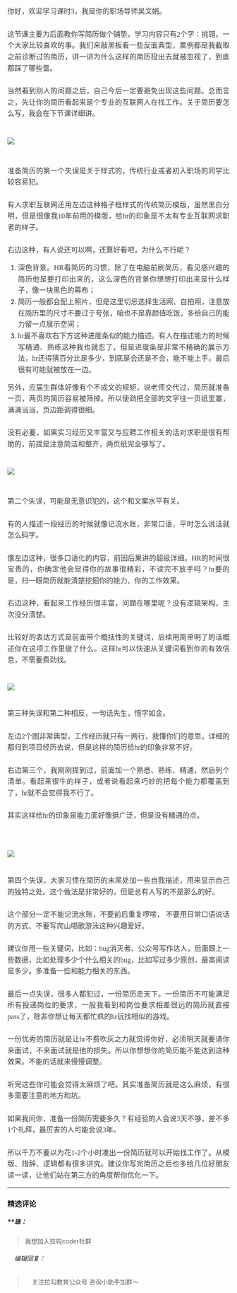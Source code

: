 <p style="margin-top: 0px; margin-bottom: 0px; box-sizing: border-box; color: rgb(73, 73, 73); font-size: 14.66px; font-variant-numeric: normal; font-variant-east-asian: normal; outline-style: none; outline-width: 0px; padding: 0px; white-space: normal; text-indent: 0em; text-align: justify; line-height: 1.75em;"><span style="font-family: 微软雅黑, &quot;Microsoft YaHei&quot;; color: rgb(63, 63, 63); font-size: 16px;">&nbsp;</span></p>
<p style="margin-top: 0px; margin-bottom: 0px; box-sizing: border-box; color: rgb(73, 73, 73); font-size: 14.66px; font-variant-numeric: normal; font-variant-east-asian: normal; outline-style: none; outline-width: 0px; padding: 0px; white-space: normal; text-indent: 0em; text-align: justify; line-height: 1.75em;"><span style="font-family: 微软雅黑, &quot;Microsoft YaHei&quot;; color: rgb(63, 63, 63); font-size: 16px;">&nbsp;</span></p>
<p style="margin-top: 0px; margin-bottom: 0px; box-sizing: border-box; color: rgb(73, 73, 73); font-size: 14.66px; font-variant-numeric: normal; font-variant-east-asian: normal; outline-style: none; outline-width: 0px; padding: 0px; white-space: normal; text-indent: 0em; text-align: justify; line-height: 1.75em;"><span style="box-sizing: border-box; margin: 0px; outline-style: none; outline-width: 0px; padding: 0px; font-family: 微软雅黑, &quot;Microsoft YaHei&quot;; color: rgb(63, 63, 63); font-size: 16px;">你好，欢迎学习课时3，我是你的职场导师吴文娟。</span></p>
<p style="margin-top: 0px; margin-bottom: 0px; box-sizing: border-box; color: rgb(73, 73, 73); font-size: 14.66px; font-variant-numeric: normal; font-variant-east-asian: normal; outline-style: none; outline-width: 0px; padding: 0px; white-space: normal; text-indent: 0em; text-align: justify; line-height: 1.75em;"><span style="font-family: 微软雅黑, &quot;Microsoft YaHei&quot;; color: rgb(63, 63, 63); font-size: 16px;">&nbsp;</span></p>
<p style="margin-top: 0px; margin-bottom: 0px; box-sizing: border-box; color: rgb(73, 73, 73); font-size: 14.66px; font-variant-numeric: normal; font-variant-east-asian: normal; outline-style: none; outline-width: 0px; padding: 0px; white-space: normal; text-indent: 0em; text-align: justify; line-height: 1.75em;"><span style="box-sizing: border-box; margin: 0px; outline-style: none; outline-width: 0px; padding: 0px; font-family: 微软雅黑, &quot;Microsoft YaHei&quot;; color: rgb(63, 63, 63); font-size: 16px;">这节课主要为后面教你写简历做个铺垫，学习内容只有2个字：挑错。一个大家比较喜欢的事。我们来敲黑板看一些反面典型，案例都是我截取之前诊断过的简历，讲一讲为什么这样的简历投出去就被忽视了，到底都踩了哪些雷。</span></p>
<p style="margin-top: 0px; margin-bottom: 0px; box-sizing: border-box; color: rgb(73, 73, 73); font-size: 14.66px; font-variant-numeric: normal; font-variant-east-asian: normal; outline-style: none; outline-width: 0px; padding: 0px; white-space: normal; text-indent: 0em; text-align: justify; line-height: 1.75em;"><span style="box-sizing: border-box; margin: 0px; outline-style: none; outline-width: 0px; padding: 0px; font-family: 微软雅黑, &quot;Microsoft YaHei&quot;; color: rgb(63, 63, 63); font-size: 16px;">&nbsp;</span></p>
<p style="margin-top: 0px; margin-bottom: 0px; box-sizing: border-box; color: rgb(73, 73, 73); font-size: 14.66px; font-variant-numeric: normal; font-variant-east-asian: normal; outline-style: none; outline-width: 0px; padding: 0px; white-space: normal; text-indent: 0em; text-align: justify; line-height: 1.75em;"><span style="box-sizing: border-box; margin: 0px; outline-style: none; outline-width: 0px; padding: 0px; font-family: 微软雅黑, &quot;Microsoft YaHei&quot;; color: rgb(63, 63, 63); font-size: 16px;">当然看到别人的问题之后，自己今后一定要避免出现这些问题。总而言之，先让你的简历看起来是个专业的互联网人在找工作。关于简历要怎么写，我会在下节课详细讲。</span></p>
<p style="margin-top: 0px; margin-bottom: 0px; box-sizing: border-box; color: rgb(73, 73, 73); font-size: 14.66px; font-variant-numeric: normal; font-variant-east-asian: normal; outline-style: none; outline-width: 0px; padding: 0px; white-space: normal; text-indent: 0em; text-align: justify; line-height: 1.75em;"><span style="box-sizing: border-box; margin: 0px; outline-style: none; outline-width: 0px; padding: 0px; font-family: 微软雅黑, &quot;Microsoft YaHei&quot;; color: rgb(63, 63, 63); font-size: 16px;">&nbsp; &nbsp; &nbsp; &nbsp;</span></p>
<p style="text-align: justify; text-indent: 0em; line-height: 1.75em;"><img src="http://s0.lgstatic.com/i/image2/M01/8A/0B/CgoB5l13TlWAQXS8AAFe7hDnqJI348.png"><span style="font-family: 微软雅黑, &quot;Microsoft YaHei&quot;; color: rgb(63, 63, 63); font-size: 16px;">&nbsp;&nbsp;</span></p>
<p style="margin-top: 0px; margin-bottom: 0px; box-sizing: border-box; color: rgb(73, 73, 73); font-size: 14.66px; font-variant-numeric: normal; font-variant-east-asian: normal; outline-style: none; outline-width: 0px; padding: 0px; white-space: normal; text-indent: 0em; text-align: justify; line-height: 1.75em;"><span style="font-family: 微软雅黑, &quot;Microsoft YaHei&quot;; color: rgb(63, 63, 63); font-size: 16px;">&nbsp;</span></p>
<p style="margin-top: 0px; margin-bottom: 0px; box-sizing: border-box; color: rgb(73, 73, 73); font-size: 14.66px; font-variant-numeric: normal; font-variant-east-asian: normal; outline-style: none; outline-width: 0px; padding: 0px; white-space: normal; text-indent: 0em; text-align: justify; line-height: 1.75em;"><span style="font-family: 微软雅黑, &quot;Microsoft YaHei&quot;; box-sizing: border-box; margin: 0px; outline-style: none; outline-width: 0px; padding: 0px; color: rgb(63, 63, 63); font-size: 16px;">准备简历的第一个失误是关于样式的，传统行业或者初入职场的同学比较容易犯。</span></p>
<p style="margin-top: 0px; margin-bottom: 0px; box-sizing: border-box; color: rgb(73, 73, 73); font-size: 14.66px; font-variant-numeric: normal; font-variant-east-asian: normal; outline-style: none; outline-width: 0px; padding: 0px; white-space: normal; text-indent: 0em; text-align: justify; line-height: 1.75em;"><span style="font-family: 微软雅黑, &quot;Microsoft YaHei&quot;; color: rgb(63, 63, 63); font-size: 16px;">&nbsp;</span></p>
<p style="margin-top: 0px; margin-bottom: 0px; box-sizing: border-box; color: rgb(73, 73, 73); font-size: 14.66px; font-variant-numeric: normal; font-variant-east-asian: normal; outline-style: none; outline-width: 0px; padding: 0px; white-space: normal; text-indent: 0em; text-align: justify; line-height: 1.75em;"><span style="box-sizing: border-box; margin: 0px; outline-style: none; outline-width: 0px; padding: 0px; font-family: 微软雅黑, &quot;Microsoft YaHei&quot;; color: rgb(63, 63, 63); font-size: 16px;">有人求职互联网还用左边这种格子框样式的传统简历模版，虽然黑白分明，但是很像我10年前用的模版，给hr的印象是不太有专业互联网求职者的样子。</span></p>
<p style="margin-top: 0px; margin-bottom: 0px; box-sizing: border-box; color: rgb(73, 73, 73); font-size: 14.66px; font-variant-numeric: normal; font-variant-east-asian: normal; outline-style: none; outline-width: 0px; padding: 0px; white-space: normal; text-indent: 0em; text-align: justify; line-height: 1.75em;"><span style="font-family: 微软雅黑, &quot;Microsoft YaHei&quot;; color: rgb(63, 63, 63); font-size: 16px;">&nbsp;</span></p>
<p style="margin-top: 0px; margin-bottom: 0px; box-sizing: border-box; color: rgb(73, 73, 73); font-size: 14.66px; font-variant-numeric: normal; font-variant-east-asian: normal; outline-style: none; outline-width: 0px; padding: 0px; white-space: normal; text-indent: 0em; text-align: justify; line-height: 1.75em;"><span style="box-sizing: border-box; margin: 0px; outline-style: none; outline-width: 0px; padding: 0px; font-family: 微软雅黑, &quot;Microsoft YaHei&quot;; color: rgb(63, 63, 63); font-size: 16px;">右边这种，有人说还可以啊，还算好看吧，为什么不行呢？</span></p>
<ol style="">
 <li><p style="margin-top: 0px; margin-bottom: 0px; box-sizing: border-box; color: rgb(73, 73, 73); font-size: 14.66px; font-variant-numeric: normal; font-variant-east-asian: normal; outline-style: none; outline-width: 0px; padding: 0px; white-space: normal; text-indent: 0em; text-align: justify; line-height: 1.75em;"><span style="box-sizing: border-box; margin: 0px; outline-style: none; outline-width: 0px; padding: 0px; font-family: 微软雅黑, &quot;Microsoft YaHei&quot;; color: rgb(63, 63, 63); font-size: 16px;">深色背景。HR看简历的习惯，除了在电脑前刷简历，看见感兴趣的简历他是要打印出来的，这么深色的背景你想想打印出来是什么样子，像一块黑色的幕布；</span></p></li>
 <li><p style="margin-top: 0px; margin-bottom: 0px; box-sizing: border-box; color: rgb(73, 73, 73); font-size: 14.66px; font-variant-numeric: normal; font-variant-east-asian: normal; outline-style: none; outline-width: 0px; padding: 0px; white-space: normal; text-indent: 0em; text-align: justify; line-height: 1.75em;"><span style="font-family: 微软雅黑, &quot;Microsoft YaHei&quot;; color: rgb(63, 63, 63); font-size: 16px;">简历一般都会配上照片，但是这里切忌选择生活照、自拍照，注意放在简历里的尺寸不要过于夸张，咱也不是靠颜值吃饭，多给自己的能力留一点展示空间；</span></p></li>
 <li><p style="margin-top: 0px; margin-bottom: 0px; box-sizing: border-box; color: rgb(73, 73, 73); font-size: 14.66px; font-variant-numeric: normal; font-variant-east-asian: normal; outline-style: none; outline-width: 0px; padding: 0px; white-space: normal; text-indent: 0em; text-align: justify; line-height: 1.75em;"><span style="font-family: 微软雅黑, &quot;Microsoft YaHei&quot;; color: rgb(63, 63, 63); font-size: 16px;">hr最不喜欢右下方这种进度条似的能力描述。有人在描述能力的时候写精通、熟练这种我也就忍了，但是进度条是非常不精确的展示方法，hr还得猜百分比是多少，到底是会还是不会，能不能上手。最后很有可能就被放在一边。</span></p></li>
</ol>
<p style="margin-top: 0px; margin-bottom: 0px; box-sizing: border-box; color: rgb(73, 73, 73); font-size: 14.66px; font-variant-numeric: normal; font-variant-east-asian: normal; outline-style: none; outline-width: 0px; padding: 0px; white-space: normal; text-indent: 0em; text-align: justify; line-height: 1.75em;"><span style="font-family: 微软雅黑, &quot;Microsoft YaHei&quot;; color: rgb(63, 63, 63); font-size: 16px;">另外，应届生群体好像有个不成文的规矩，说老师交代过，简历就准备一页，两页的简历容易被筛掉。所以使劲把全部的文字往一页纸里塞，满满当当，页边距调得很细。</span></p>
<p style="margin-top: 0px; margin-bottom: 0px; box-sizing: border-box; color: rgb(73, 73, 73); font-size: 14.66px; font-variant-numeric: normal; font-variant-east-asian: normal; outline-style: none; outline-width: 0px; padding: 0px; white-space: normal; text-indent: 0em; text-align: justify; line-height: 1.75em;"><span style="box-sizing: border-box; margin: 0px; outline-style: none; outline-width: 0px; padding: 0px; font-family: 微软雅黑, &quot;Microsoft YaHei&quot;; color: rgb(63, 63, 63); font-size: 16px;"><br></span></p>
<p style="margin-top: 0px; margin-bottom: 0px; box-sizing: border-box; color: rgb(73, 73, 73); font-size: 14.66px; font-variant-numeric: normal; font-variant-east-asian: normal; outline-style: none; outline-width: 0px; padding: 0px; white-space: normal; text-indent: 0em; text-align: justify; line-height: 1.75em;"><span style="box-sizing: border-box; margin: 0px; outline-style: none; outline-width: 0px; padding: 0px; font-family: 微软雅黑, &quot;Microsoft YaHei&quot;; color: rgb(63, 63, 63); font-size: 16px;">没有必要，如果实习经历又丰富又与应聘工作相关的话对求职是很有帮助的，前提是注意简洁和整齐，两页纸完全够写了。</span></p>
<p style="margin-top: 0px; margin-bottom: 0px; box-sizing: border-box; color: rgb(73, 73, 73); font-size: 14.66px; font-variant-numeric: normal; font-variant-east-asian: normal; outline-style: none; outline-width: 0px; padding: 0px; white-space: normal; text-indent: 0em; text-align: justify; line-height: 1.75em;"><span style="box-sizing: border-box; margin: 0px; outline-style: none; outline-width: 0px; padding: 0px; font-family: 微软雅黑, &quot;Microsoft YaHei&quot;; color: rgb(63, 63, 63); font-size: 16px;">&nbsp; &nbsp; &nbsp; &nbsp;</span></p>
<p style="text-align: justify; text-indent: 0em; line-height: 1.75em;"><img src="http://s0.lgstatic.com/i/image2/M01/8A/B7/CgoB5l14kK-Aa7iuAAMpMsEEox4144.png"><span style="font-family: 微软雅黑, &quot;Microsoft YaHei&quot;; color: rgb(63, 63, 63); font-size: 16px;">&nbsp; &nbsp; &nbsp;</span></p>
<p style="margin-top: 0px; margin-bottom: 0px; box-sizing: border-box; color: rgb(73, 73, 73); font-size: 14.66px; font-variant-numeric: normal; font-variant-east-asian: normal; outline-style: none; outline-width: 0px; padding: 0px; white-space: normal; text-indent: 0em; text-align: justify; line-height: 1.75em;"><span style="font-family: 微软雅黑, &quot;Microsoft YaHei&quot;; color: rgb(63, 63, 63); font-size: 16px;">&nbsp;</span></p>
<p style="margin-top: 0px; margin-bottom: 0px; box-sizing: border-box; color: rgb(73, 73, 73); font-size: 14.66px; font-variant-numeric: normal; font-variant-east-asian: normal; outline-style: none; outline-width: 0px; padding: 0px; white-space: normal; text-indent: 0em; text-align: justify; line-height: 1.75em;"><span style="box-sizing: border-box; margin: 0px; outline-style: none; outline-width: 0px; padding: 0px; font-family: 微软雅黑, &quot;Microsoft YaHei&quot;; color: rgb(63, 63, 63); font-size: 16px;">第二个失误，可能是无意识犯的，这个和文案水平有关。</span></p>
<p style="margin-top: 0px; margin-bottom: 0px; box-sizing: border-box; color: rgb(73, 73, 73); font-size: 14.66px; font-variant-numeric: normal; font-variant-east-asian: normal; outline-style: none; outline-width: 0px; padding: 0px; white-space: normal; text-indent: 0em; text-align: justify; line-height: 1.75em;"><span style="box-sizing: border-box; margin: 0px; outline-style: none; outline-width: 0px; padding: 0px; font-family: 微软雅黑, &quot;Microsoft YaHei&quot;; color: rgb(63, 63, 63); font-size: 16px;"><br></span></p>
<p style="margin-top: 0px; margin-bottom: 0px; box-sizing: border-box; color: rgb(73, 73, 73); font-size: 14.66px; font-variant-numeric: normal; font-variant-east-asian: normal; outline-style: none; outline-width: 0px; padding: 0px; white-space: normal; text-indent: 0em; text-align: justify; line-height: 1.75em;"><span style="box-sizing: border-box; margin: 0px; outline-style: none; outline-width: 0px; padding: 0px; font-family: 微软雅黑, &quot;Microsoft YaHei&quot;; color: rgb(63, 63, 63); font-size: 16px;">有的人描述一段经历的时候就像记流水账，非常口语，平时怎么说话就怎么码字。</span></p>
<p style="margin-top: 0px; margin-bottom: 0px; box-sizing: border-box; color: rgb(73, 73, 73); font-size: 14.66px; font-variant-numeric: normal; font-variant-east-asian: normal; outline-style: none; outline-width: 0px; padding: 0px; white-space: normal; text-indent: 0em; text-align: justify; line-height: 1.75em;"><span style="font-family: 微软雅黑, &quot;Microsoft YaHei&quot;; color: rgb(63, 63, 63); font-size: 16px;">&nbsp;</span></p>
<p style="margin-top: 0px; margin-bottom: 0px; box-sizing: border-box; color: rgb(73, 73, 73); font-size: 14.66px; font-variant-numeric: normal; font-variant-east-asian: normal; outline-style: none; outline-width: 0px; padding: 0px; white-space: normal; text-indent: 0em; text-align: justify; line-height: 1.75em;"><span style="box-sizing: border-box; margin: 0px; outline-style: none; outline-width: 0px; padding: 0px; font-family: 微软雅黑, &quot;Microsoft YaHei&quot;; color: rgb(63, 63, 63); font-size: 16px;">像左边这种，很多口语化的内容，前因后果讲的超级详细。HR的时间很宝贵的，你确定他会觉得你的故事很精彩，不读完不放手吗？hr要的是，扫一眼简历就能清楚挖掘你的能力、你的工作效果。</span></p>
<p style="margin-top: 0px; margin-bottom: 0px; box-sizing: border-box; color: rgb(73, 73, 73); font-size: 14.66px; font-variant-numeric: normal; font-variant-east-asian: normal; outline-style: none; outline-width: 0px; padding: 0px; white-space: normal; text-indent: 0em; text-align: justify; line-height: 1.75em;"><span style="font-family: 微软雅黑, &quot;Microsoft YaHei&quot;; color: rgb(63, 63, 63); font-size: 16px;">&nbsp;</span></p>
<p style="margin-top: 0px; margin-bottom: 0px; box-sizing: border-box; color: rgb(73, 73, 73); font-size: 14.66px; font-variant-numeric: normal; font-variant-east-asian: normal; outline-style: none; outline-width: 0px; padding: 0px; white-space: normal; text-indent: 0em; text-align: justify; line-height: 1.75em;"><span style="box-sizing: border-box; margin: 0px; outline-style: none; outline-width: 0px; padding: 0px; font-family: 微软雅黑, &quot;Microsoft YaHei&quot;; color: rgb(63, 63, 63); font-size: 16px;">右边这种，看起来工作经历很丰富，问题在哪里呢？没有逻辑架构，主次没分清楚。</span></p>
<p style="margin-top: 0px; margin-bottom: 0px; box-sizing: border-box; color: rgb(73, 73, 73); font-size: 14.66px; font-variant-numeric: normal; font-variant-east-asian: normal; outline-style: none; outline-width: 0px; padding: 0px; white-space: normal; text-indent: 0em; text-align: justify; line-height: 1.75em;"><span style="font-family: 微软雅黑, &quot;Microsoft YaHei&quot;; color: rgb(63, 63, 63); font-size: 16px;">&nbsp;</span></p>
<p style="margin-top: 0px; margin-bottom: 0px; box-sizing: border-box; color: rgb(73, 73, 73); font-size: 14.66px; font-variant-numeric: normal; font-variant-east-asian: normal; outline-style: none; outline-width: 0px; padding: 0px; white-space: normal; text-indent: 0em; text-align: justify; line-height: 1.75em;"><span style="box-sizing: border-box; margin: 0px; outline-style: none; outline-width: 0px; padding: 0px; font-family: 微软雅黑, &quot;Microsoft YaHei&quot;; color: rgb(63, 63, 63); font-size: 16px;">比较好的表达方式是前面带个概括性的关键词，后续用简单明了的话概述你在这项工作里做了什么。这样hr可以快速从关键词看到你的有效信息，不需要费劲找。</span></p>
<p style="margin-top: 0px; margin-bottom: 0px; box-sizing: border-box; color: rgb(73, 73, 73); font-size: 14.66px; font-variant-numeric: normal; font-variant-east-asian: normal; outline-style: none; outline-width: 0px; padding: 0px; white-space: normal; text-indent: 0em; text-align: justify; line-height: 1.75em;"><span style="font-family: 微软雅黑, &quot;Microsoft YaHei&quot;; color: rgb(63, 63, 63); font-size: 16px;">&nbsp;</span></p>
<p style="text-align: justify; text-indent: 0em; line-height: 1.75em;"><img src="http://s0.lgstatic.com/i/image2/M01/8A/D6/CgotOV14kLOAZi2HAAIG2ImSraU340.png"></p>
<p style="margin-top: 0px; margin-bottom: 0px; box-sizing: border-box; color: rgb(73, 73, 73); font-size: 14.66px; font-variant-numeric: normal; font-variant-east-asian: normal; outline-style: none; outline-width: 0px; padding: 0px; white-space: normal; text-indent: 0em; text-align: justify; line-height: 1.75em;"><span style="font-family: 微软雅黑, &quot;Microsoft YaHei&quot;; color: rgb(63, 63, 63); font-size: 16px;">&nbsp;</span></p>
<p style="margin-top: 0px; margin-bottom: 0px; box-sizing: border-box; color: rgb(73, 73, 73); font-size: 14.66px; font-variant-numeric: normal; font-variant-east-asian: normal; outline-style: none; outline-width: 0px; padding: 0px; white-space: normal; text-indent: 0em; text-align: justify; line-height: 1.75em;"><span style="box-sizing: border-box; margin: 0px; outline-style: none; outline-width: 0px; padding: 0px; font-family: 微软雅黑, &quot;Microsoft YaHei&quot;; color: rgb(63, 63, 63); font-size: 16px;">第三种失误和第二种相反，一句话先生，惜字如金。</span></p>
<p style="margin-top: 0px; margin-bottom: 0px; box-sizing: border-box; color: rgb(73, 73, 73); font-size: 14.66px; font-variant-numeric: normal; font-variant-east-asian: normal; outline-style: none; outline-width: 0px; padding: 0px; white-space: normal; text-indent: 0em; text-align: justify; line-height: 1.75em;"><span style="font-family: 微软雅黑, &quot;Microsoft YaHei&quot;; color: rgb(63, 63, 63); font-size: 16px;">&nbsp;</span></p>
<p style="margin-top: 0px; margin-bottom: 0px; box-sizing: border-box; color: rgb(73, 73, 73); font-size: 14.66px; font-variant-numeric: normal; font-variant-east-asian: normal; outline-style: none; outline-width: 0px; padding: 0px; white-space: normal; text-indent: 0em; text-align: justify; line-height: 1.75em;"><span style="box-sizing: border-box; margin: 0px; outline-style: none; outline-width: 0px; padding: 0px; font-family: 微软雅黑, &quot;Microsoft YaHei&quot;; color: rgb(63, 63, 63); font-size: 16px;">左边2个图非常典型，工作经历就只有一两行，我懂你们的意思，详细的都归到项目经历去说，但是这样的简历给hr的印象非常不好。</span></p>
<p style="margin-top: 0px; margin-bottom: 0px; box-sizing: border-box; color: rgb(73, 73, 73); font-size: 14.66px; font-variant-numeric: normal; font-variant-east-asian: normal; outline-style: none; outline-width: 0px; padding: 0px; white-space: normal; text-indent: 0em; text-align: justify; line-height: 1.75em;"><span style="font-family: 微软雅黑, &quot;Microsoft YaHei&quot;; color: rgb(63, 63, 63); font-size: 16px;">&nbsp;</span></p>
<p style="margin-top: 0px; margin-bottom: 0px; box-sizing: border-box; color: rgb(73, 73, 73); font-size: 14.66px; font-variant-numeric: normal; font-variant-east-asian: normal; outline-style: none; outline-width: 0px; padding: 0px; white-space: normal; text-indent: 0em; text-align: justify; line-height: 1.75em;"><span style="box-sizing: border-box; margin: 0px; outline-style: none; outline-width: 0px; padding: 0px; font-family: 微软雅黑, &quot;Microsoft YaHei&quot;; color: rgb(63, 63, 63); font-size: 16px;">右边第三个，我刚刚提到过，前面加一个熟悉、熟练、精通，然后列个清单。看起来很牛的样子，或者说看起来巧妙的把每个能力都覆盖到了，hr就不会觉得我不行了。</span></p>
<p style="margin-top: 0px; margin-bottom: 0px; box-sizing: border-box; color: rgb(73, 73, 73); font-size: 14.66px; font-variant-numeric: normal; font-variant-east-asian: normal; outline-style: none; outline-width: 0px; padding: 0px; white-space: normal; text-indent: 0em; text-align: justify; line-height: 1.75em;"><span style="box-sizing: border-box; margin: 0px; outline-style: none; outline-width: 0px; padding: 0px; font-family: 微软雅黑, &quot;Microsoft YaHei&quot;; color: rgb(63, 63, 63); font-size: 16px;"><br></span></p>
<p style="margin-top: 0px; margin-bottom: 0px; box-sizing: border-box; color: rgb(73, 73, 73); font-size: 14.66px; font-variant-numeric: normal; font-variant-east-asian: normal; outline-style: none; outline-width: 0px; padding: 0px; white-space: normal; text-indent: 0em; text-align: justify; line-height: 1.75em;"><span style="box-sizing: border-box; margin: 0px; outline-style: none; outline-width: 0px; padding: 0px; font-family: 微软雅黑, &quot;Microsoft YaHei&quot;; color: rgb(63, 63, 63); font-size: 16px;">其实这样给hr的印象是能力面好像挺广泛，但是没有精通的点。</span></p>
<p style="margin-top: 0px; margin-bottom: 0px; box-sizing: border-box; color: rgb(73, 73, 73); font-size: 14.66px; font-variant-numeric: normal; font-variant-east-asian: normal; outline-style: none; outline-width: 0px; padding: 0px; white-space: normal; text-indent: 0em; text-align: justify; line-height: 1.75em;"><span style="font-family: 微软雅黑, &quot;Microsoft YaHei&quot;; color: rgb(63, 63, 63); font-size: 16px;">&nbsp;</span></p>
<p style="margin-top: 0px; margin-bottom: 0px; box-sizing: border-box; color: rgb(73, 73, 73); font-size: 14.66px; font-variant-numeric: normal; font-variant-east-asian: normal; outline-style: none; outline-width: 0px; padding: 0px; white-space: normal; text-indent: 0em; text-align: justify; line-height: 1.75em;"><span style="box-sizing: border-box; margin: 0px; outline-style: none; outline-width: 0px; padding: 0px; font-family: 微软雅黑, &quot;Microsoft YaHei&quot;; color: rgb(63, 63, 63); font-size: 16px;">&nbsp; &nbsp; &nbsp; &nbsp;</span></p>
<p style="text-align: justify; text-indent: 0em; line-height: 1.75em;"><img src="http://s0.lgstatic.com/i/image2/M01/8A/D7/CgotOV14kLeAQdPIAAIZqqpo1Yk275.png"></p>
<p style="margin-top: 0px; margin-bottom: 0px; box-sizing: border-box; color: rgb(73, 73, 73); font-size: 14.66px; font-variant-numeric: normal; font-variant-east-asian: normal; outline-style: none; outline-width: 0px; padding: 0px; white-space: normal; text-indent: 0em; text-align: justify; line-height: 1.75em;"><span style="box-sizing: border-box; margin: 0px; outline-style: none; outline-width: 0px; padding: 0px; font-family: 微软雅黑, &quot;Microsoft YaHei&quot;; color: rgb(63, 63, 63); font-size: 16px;"><br></span></p>
<p style="margin-top: 0px; margin-bottom: 0px; box-sizing: border-box; color: rgb(73, 73, 73); font-size: 14.66px; font-variant-numeric: normal; font-variant-east-asian: normal; outline-style: none; outline-width: 0px; padding: 0px; white-space: normal; text-indent: 0em; text-align: justify; line-height: 1.75em;"><span style="box-sizing: border-box; margin: 0px; outline-style: none; outline-width: 0px; padding: 0px; font-family: 微软雅黑, &quot;Microsoft YaHei&quot;; color: rgb(63, 63, 63); font-size: 16px;">第四个失误，大家习惯在简历的末尾处加一些自我描述，用来显示自己的独特之处。这个做法是非常好的，但是总有人写的不是那么的好。</span></p>
<p style="margin-top: 0px; margin-bottom: 0px; box-sizing: border-box; color: rgb(73, 73, 73); font-size: 14.66px; font-variant-numeric: normal; font-variant-east-asian: normal; outline-style: none; outline-width: 0px; padding: 0px; white-space: normal; text-indent: 0em; text-align: justify; line-height: 1.75em;"><span style="font-family: 微软雅黑, &quot;Microsoft YaHei&quot;; color: rgb(63, 63, 63); font-size: 16px;">&nbsp;</span></p>
<p style="margin-top: 0px; margin-bottom: 0px; box-sizing: border-box; color: rgb(73, 73, 73); font-size: 14.66px; font-variant-numeric: normal; font-variant-east-asian: normal; outline-style: none; outline-width: 0px; padding: 0px; white-space: normal; text-indent: 0em; text-align: justify; line-height: 1.75em;"><span style="box-sizing: border-box; margin: 0px; outline-style: none; outline-width: 0px; padding: 0px; font-family: 微软雅黑, &quot;Microsoft YaHei&quot;; color: rgb(63, 63, 63); font-size: 16px;">这个部分一定不能记流水账，不要前后重复啰嗦， 不要用日常口语说话的方式、不要写爬山唱歌游泳这种兴趣爱好。</span></p>
<p style="margin-top: 0px; margin-bottom: 0px; box-sizing: border-box; color: rgb(73, 73, 73); font-size: 14.66px; font-variant-numeric: normal; font-variant-east-asian: normal; outline-style: none; outline-width: 0px; padding: 0px; white-space: normal; text-indent: 0em; text-align: justify; line-height: 1.75em;"><span style="font-family: 微软雅黑, &quot;Microsoft YaHei&quot;; color: rgb(63, 63, 63); font-size: 16px;">&nbsp;</span></p>
<p style="margin-top: 0px; margin-bottom: 0px; box-sizing: border-box; color: rgb(73, 73, 73); font-size: 14.66px; font-variant-numeric: normal; font-variant-east-asian: normal; outline-style: none; outline-width: 0px; padding: 0px; white-space: normal; text-indent: 0em; text-align: justify; line-height: 1.75em;"><span style="box-sizing: border-box; margin: 0px; outline-style: none; outline-width: 0px; padding: 0px; font-family: 微软雅黑, &quot;Microsoft YaHei&quot;; color: rgb(63, 63, 63); font-size: 16px;">建议你用一些关键词，比如：bug消灭者、公众号写作达人，后面跟上一些数据，比如处理多少个什么相关的bug，比如写过多少原创，最高阅读是多少。多准备一些和能力相关的东西。</span></p>
<p style="margin-top: 0px; margin-bottom: 0px; box-sizing: border-box; color: rgb(73, 73, 73); font-size: 14.66px; font-variant-numeric: normal; font-variant-east-asian: normal; outline-style: none; outline-width: 0px; padding: 0px; white-space: normal; text-indent: 0em; text-align: justify; line-height: 1.75em;"><span style="font-family: 微软雅黑, &quot;Microsoft YaHei&quot;; color: rgb(63, 63, 63); font-size: 16px;">&nbsp;</span></p>
<p style="margin-top: 0px; margin-bottom: 0px; box-sizing: border-box; color: rgb(73, 73, 73); font-size: 14.66px; font-variant-numeric: normal; font-variant-east-asian: normal; outline-style: none; outline-width: 0px; padding: 0px; white-space: normal; text-indent: 0em; text-align: justify; line-height: 1.75em;"><span style="box-sizing: border-box; margin: 0px; outline-style: none; outline-width: 0px; padding: 0px; font-family: 微软雅黑, &quot;Microsoft YaHei&quot;; color: rgb(63, 63, 63); font-size: 16px;">最后一点失误，很多人都犯过，一份简历走天下。一份简历不可能满足所有投递岗位的要求，一般我看到和岗位要求相差很远的简历就直接pass了，除非你想让每天都忙疯的hr玩找相似的游戏。</span></p>
<p style="margin-top: 0px; margin-bottom: 0px; box-sizing: border-box; color: rgb(73, 73, 73); font-size: 14.66px; font-variant-numeric: normal; font-variant-east-asian: normal; outline-style: none; outline-width: 0px; padding: 0px; white-space: normal; text-indent: 0em; text-align: justify; line-height: 1.75em;"><span style="font-family: 微软雅黑, &quot;Microsoft YaHei&quot;; color: rgb(63, 63, 63); font-size: 16px;">&nbsp;</span></p>
<p style="margin-top: 0px; margin-bottom: 0px; box-sizing: border-box; color: rgb(73, 73, 73); font-size: 14.66px; font-variant-numeric: normal; font-variant-east-asian: normal; outline-style: none; outline-width: 0px; padding: 0px; white-space: normal; text-indent: 0em; text-align: justify; line-height: 1.75em;"><span style="box-sizing: border-box; margin: 0px; outline-style: none; outline-width: 0px; padding: 0px; font-family: 微软雅黑, &quot;Microsoft YaHei&quot;; color: rgb(63, 63, 63); font-size: 16px;">一份优秀的简历就是让hr不费吹灰之力就觉得你好，必须明天就要请你来面试，不来面试就是他的损失。所以你想想你的简历能不能达到这种效果。不能的话就来慢慢调整。</span></p>
<p style="margin-top: 0px; margin-bottom: 0px; box-sizing: border-box; color: rgb(73, 73, 73); font-size: 14.66px; font-variant-numeric: normal; font-variant-east-asian: normal; outline-style: none; outline-width: 0px; padding: 0px; white-space: normal; text-indent: 0em; text-align: justify; line-height: 1.75em;"><span style="font-family: 微软雅黑, &quot;Microsoft YaHei&quot;; color: rgb(63, 63, 63); font-size: 16px;">&nbsp;</span></p>
<p style="margin-top: 0px; margin-bottom: 0px; box-sizing: border-box; color: rgb(73, 73, 73); font-size: 14.66px; font-variant-numeric: normal; font-variant-east-asian: normal; outline-style: none; outline-width: 0px; padding: 0px; white-space: normal; text-indent: 0em; text-align: justify; line-height: 1.75em;"><span style="box-sizing: border-box; margin: 0px; outline-style: none; outline-width: 0px; padding: 0px; font-family: 微软雅黑, &quot;Microsoft YaHei&quot;; color: rgb(63, 63, 63); font-size: 16px;">听完这些你可能会觉得太麻烦了吧。其实准备简历就是这么麻烦，有很多需要注意的地方和坑。</span></p>
<p style="margin-top: 0px; margin-bottom: 0px; box-sizing: border-box; color: rgb(73, 73, 73); font-size: 14.66px; font-variant-numeric: normal; font-variant-east-asian: normal; outline-style: none; outline-width: 0px; padding: 0px; white-space: normal; text-indent: 0em; text-align: justify; line-height: 1.75em;"><span style="box-sizing: border-box; margin: 0px; outline-style: none; outline-width: 0px; padding: 0px; font-family: 微软雅黑, &quot;Microsoft YaHei&quot;; color: rgb(63, 63, 63); font-size: 16px;"><br></span></p>
<p style="margin-top: 0px; margin-bottom: 0px; box-sizing: border-box; color: rgb(73, 73, 73); font-size: 14.66px; font-variant-numeric: normal; font-variant-east-asian: normal; outline-style: none; outline-width: 0px; padding: 0px; white-space: normal; text-indent: 0em; text-align: justify; line-height: 1.75em;"><span style="box-sizing: border-box; margin: 0px; outline-style: none; outline-width: 0px; padding: 0px; font-family: 微软雅黑, &quot;Microsoft YaHei&quot;; color: rgb(63, 63, 63); font-size: 16px;">如果我问你，准备一份简历需要多久？有经验的人会说3天不够，差不多1个礼拜，最厉害的人可能会说3年。</span></p>
<p style="margin-top: 0px; margin-bottom: 0px; box-sizing: border-box; color: rgb(73, 73, 73); font-size: 14.66px; font-variant-numeric: normal; font-variant-east-asian: normal; outline-style: none; outline-width: 0px; padding: 0px; white-space: normal; text-indent: 0em; text-align: justify; line-height: 1.75em;"><span style="font-family: 微软雅黑, &quot;Microsoft YaHei&quot;; color: rgb(63, 63, 63); font-size: 16px;">&nbsp;</span></p>
<p style="margin-top: 0px; margin-bottom: 0px; box-sizing: border-box; color: rgb(73, 73, 73); font-size: 14.66px; font-variant-numeric: normal; font-variant-east-asian: normal; outline-style: none; outline-width: 0px; padding: 0px; white-space: normal; text-indent: 0em; text-align: justify; line-height: 1.75em;"><span style="box-sizing: border-box; margin: 0px; outline-style: none; outline-width: 0px; padding: 0px; font-family: 微软雅黑, &quot;Microsoft YaHei&quot;; color: rgb(63, 63, 63); font-size: 16px;">所以千万不要以为花1-2个小时凑出一份简历就可以开始找工作了。从模版、措辞、逻辑都有很多讲究。建议你写完简历之后也多给几位好朋友读一读，让他们站在第三方的角度帮你优化一下。</span></p>

---

### 精选评论

##### **珠：
> 我想加入拉钩coder社群

 ###### &nbsp;&nbsp;&nbsp; 编辑回复：
> &nbsp;&nbsp;&nbsp; 关注拉勾教育公众号 咨询小助手加群～

